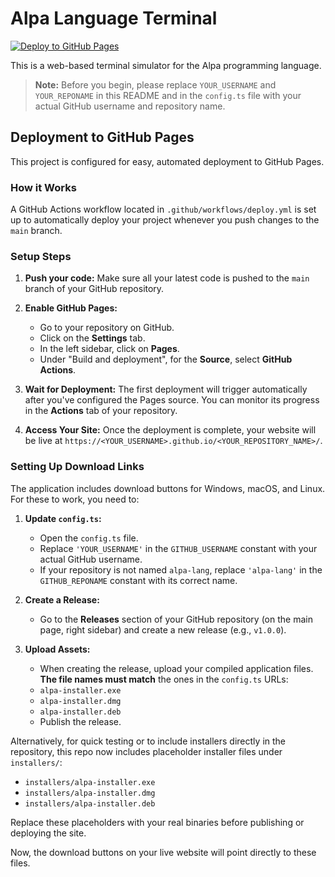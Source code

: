 # Alpa Language Terminal

[![Deploy to GitHub Pages](https://github.com/YOUR_USERNAME/YOUR_REPONAME/actions/workflows/deploy.yml/badge.svg)](https://YOUR_USERNAME.github.io/YOUR_REPONAME/)

This is a web-based terminal simulator for the Alpa programming language.

> **Note:** Before you begin, please replace `YOUR_USERNAME` and `YOUR_REPONAME` in this README and in the `config.ts` file with your actual GitHub username and repository name.

## Deployment to GitHub Pages

This project is configured for easy, automated deployment to GitHub Pages.

### How it Works

A GitHub Actions workflow located in `.github/workflows/deploy.yml` is set up to automatically deploy your project whenever you push changes to the `main` branch.

### Setup Steps

1.  **Push your code:** Make sure all your latest code is pushed to the `main` branch of your GitHub repository.

2.  **Enable GitHub Pages:**
    *   Go to your repository on GitHub.
    *   Click on the **Settings** tab.
    *   In the left sidebar, click on **Pages**.
    *   Under "Build and deployment", for the **Source**, select **GitHub Actions**.

3.  **Wait for Deployment:** The first deployment will trigger automatically after you've configured the Pages source. You can monitor its progress in the **Actions** tab of your repository.

4.  **Access Your Site:** Once the deployment is complete, your website will be live at `https://<YOUR_USERNAME>.github.io/<YOUR_REPOSITORY_NAME>/`.

### Setting Up Download Links

The application includes download buttons for Windows, macOS, and Linux. For these to work, you need to:

1.  **Update `config.ts`:** 
    *   Open the `config.ts` file.
    *   Replace `'YOUR_USERNAME'` in the `GITHUB_USERNAME` constant with your actual GitHub username.
    *   If your repository is not named `alpa-lang`, replace `'alpa-lang'` in the `GITHUB_REPONAME` constant with its correct name.

2.  **Create a Release:** 
    *   Go to the **Releases** section of your GitHub repository (on the main page, right sidebar) and create a new release (e.g., `v1.0.0`).

3.  **Upload Assets:** 
    *   When creating the release, upload your compiled application files. **The file names must match** the ones in the `config.ts` URLs:
    *   `alpa-installer.exe`
    *   `alpa-installer.dmg`
    *   `alpa-installer.deb`
    *   Publish the release.

Alternatively, for quick testing or to include installers directly in the repository, this repo now includes placeholder installer files under `installers/`:

* `installers/alpa-installer.exe`
* `installers/alpa-installer.dmg`
* `installers/alpa-installer.deb`

Replace these placeholders with your real binaries before publishing or deploying the site.

Now, the download buttons on your live website will point directly to these files.

